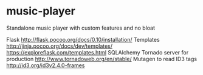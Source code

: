 # music-player
Standalone music player with custom features and no bloat

Flask http://flask.pocoo.org/docs/0.10/installation/
Templates http://jinja.pocoo.org/docs/dev/templates/ https://exploreflask.com/templates.html
SQLAlchemy
Tornado server for production
http://www.tornadoweb.org/en/stable/
Mutagen to read ID3 tags
http://id3.org/id3v2.4.0-frames
